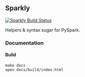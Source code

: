 ## Sparkly

[![Sparkly Build Status](https://travis-ci.org/Tubular/sparkly.svg?branch=master)](https://travis-ci.org/Tubular/sparkly)

Helpers & syntax sugar for PySpark.

### Documentation

#### Build
```
make docs
open docs/build/index.html
```
